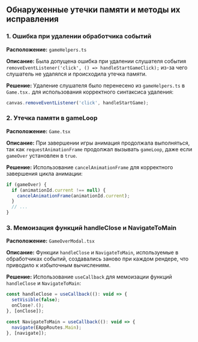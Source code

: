 ## Обнаруженные утечки памяти и методы их исправления

### 1. Ошибка при удалении обработчика событий

**Расположение:**
`gameHelpers.ts`

**Описание:**
Была допущена ошибка при удалении слушателя события `removeEventListener('click', () => handleStartGameClick);` из-за чего
слушатель не удалялся и происходила утечка памяти.

**Решение:**
 Удаление слушателя было перенесено из `gameHelpers.ts` в `Game.tsx.` для использования корректного синтаксиса удаления:
  ```javascript
  canvas.removeEventListener('click', handleStartGame);
  ```

### 2. Утечка памяти в gameLoop

**Расположение:**
`Game.tsx`

**Описание:**
При завершении игры анимация продолжала выполняться, так как `requestAnimationFrame` продолжал вызывать `gameLoop`, даже если `gameOver` установлен в `true`.

**Решение:**
Использование `cancelAnimationFrame` для корректного завершения цикла анимации:
  ```javascript
  if (gameOver) {
    if (animationId.current !== null) {
      cancelAnimationFrame(animationId.current);
    }
    // ...
  }
```

### 3. Мемоизация функций handleClose и NavigateToMain

**Расположение:**
`GameOverModal.tsx`

**Описание:**
Функции `handleClose` и `NavigateToMain`, используемые в обработчиках событий, создавались заново при каждом рендере, что приводило к избыточным вычислениям.

**Решение:**
Использование `useCallback` для мемоизации функций `handleClose` и `NavigateToMain`:
  ```javascript
  const handleClose = useCallback((): void => {
    setVisible(false);
    onClose?.();
  }, [onClose]);

  const NavigateToMain = useCallback((): void => {
    navigate(EAppRoutes.Main);
  }, [navigate]);
```
